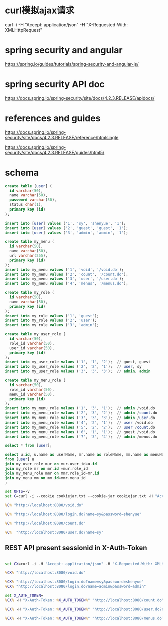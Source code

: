 # curl模拟ajax请求

curl -i  -H "Accept: application/json" -H "X-Requested-With: XMLHttpRequest"

# spring security and angular

https://spring.io/guides/tutorials/spring-security-and-angular-js/

# spring security API doc

https://docs.spring.io/spring-security/site/docs/4.2.3.RELEASE/apidocs/

# references and guides

https://docs.spring.io/spring-security/site/docs/4.2.3.RELEASE/reference/htmlsingle

https://docs.spring.io/spring-security/site/docs/4.2.3.RELEASE/guides/html5/


# schema

``` sql
create table [user] (
  id varchar(50), 
  name varchar(50), 
  password varchar(50), 
  status char(1),
  primary key (id)
);

insert into [user] values ('1', 'sy', 'shenyue', '1');
insert into [user] values ('2', 'guest', 'guest', '1');
insert into [user] values ('3', 'admin', 'admin', '1');

create table my_menu (
  id varchar(50), 
  name varchar(50), 
  url varchar(255), 
  primary key (id)
);
insert into my_menu values ('1', 'void', '/void.do');
insert into my_menu values ('2', 'count', '/count.do');
insert into my_menu values ('3', 'user', '/user.do');
insert into my_menu values ('4', 'menus', '/menus.do');

create table my_role (
  id varchar(50), 
  name varchar(50), 
  primary key (id)
);
insert into my_role values ('1', 'guest');
insert into my_role values ('2', 'user');
insert into my_role values ('3', 'admin');

create table my_user_role (
  id varchar(50), 
  role_id varchar(50), 
  user_id varchar(50), 
  primary key (id)
);
insert into my_user_role values ('1', '1', '2');  // guest, guest
insert into my_user_role values ('2', '2', '1');  // user, sy
insert into my_user_role values ('3', '3', '3');  // admin, admin

create table my_menu_role (
  id varchar(50), 
  role_id varchar(50), 
  menu_id varchar(50), 
  primary key (id)
);
insert into my_menu_role values ('1', '3', '1');  // admin /void.do
insert into my_menu_role values ('2', '3', '2');  // admin /count.do
insert into my_menu_role values ('3', '3', '3');  // admin /user.do
insert into my_menu_role values ('4', '2', '1');  // user /void.do
insert into my_menu_role values ('5', '2', '2');  // user /count.do
insert into my_menu_role values ('6', '1', '1');  // guest /void.do
insert into my_menu_role values ('7', '3', '4');  // admin /menus.do

select * from [user];

select u.id, u.name as userName, mr.name as roleName, mm.name as menuName, mm.url as menuUrl
from [user] u
join my_user_role mur on mur.user_id=u.id 
join my_role mr on mr.id =mur.role_id
join my_menu_role mmr on mmr.role_id=mr.id
join my_menu mm on mm.id=mmr.menu_id
;


```


``` bat
set OPTS=-v 
set C=curl -i --cookie cookiejar.txt --cookie-jar cookiejar.txt -H "Accept: application/json" -H "X-Requested-With: XMLHttpRequest"

%C% "http://localhost:8080/void.do"

%C% "http://localhost:8080/login.do?name=sy&password=shenyue"

%C% "http://localhost:8080/count.do"

%C%  "http://localhost:8080/user.do?name=sy"

```

## REST API present sessionid in X-Auth-Token

``` bat

set CX=curl -i -H "Accept: application/json" -H "X-Requested-With: XMLHttpRequest"

%CX% "http://localhost:8080/void.do"

%CX% "http://localhost:8080/login.do?name=sy&password=shenyue"
%CX% "http://localhost:8080/login.do?name=admin&password=admin"

set X_AUTH_TOKEN=
%CX% -H "X-Auth-Token: %X_AUTH_TOKEN%" "http://localhost:8080/count.do"

%CX% -H "X-Auth-Token: %X_AUTH_TOKEN%" "http://localhost:8080/user.do?name=sy"

%CX% -H "X-Auth-Token: %X_AUTH_TOKEN%" "http://localhost:8080/menus.do?name=sy"


```
